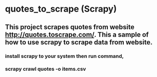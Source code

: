# quotes_to_scrape (Scrapy)
## This project scrapes quotes from website http://quotes.toscrape.com/. This a sample of how to use scrapy to scrape data from website.
### install scrapy to your system then run command,

### scrapy crawl quotes -o items.csv
